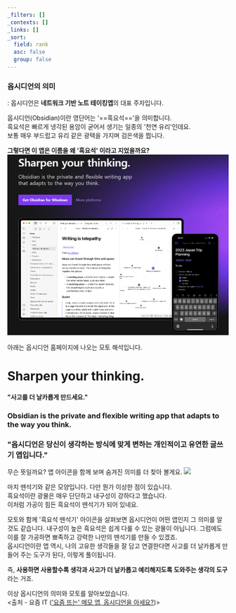 ```yaml
---
_filters: []
_contexts: []
_links: []
_sort:
  field: rank
  asc: false
  group: false
---
```

### 옵시디언의 의미
: 옵시디언은 **네트워크 기반 노트 테이킹앱**의 대표 주자입니다.

옵시디언(Obsidian)이란 영단어는 '==흑요석=='을 의미합니다.  
흑요석은 빠르게 냉각된 용암이 굳어서 생기는 일종의 '천연 유리'인데요.  
보통 매우 부드럽고 유리 같은 광택을 가지며 검은색을 띕니다.  

**그렇다면 이 앱은 이름을 왜 '흑요석' 이라고 지었을까요?**
<img src="/assets/img/Obsidian/Pasted image 20240425152428.png">

아래는 옵시디언 홈페이지에 나오는 모토 해석입니다.

# Sharpen your thinking.
#### "사고를 더 날카롭게 만드세요."

### Obsidian is the private and flexible writing app that adapts to the way you think.
### "옵시디언은 당신이 생각하는 방식에 맞게 변하는 개인적이고 유연한 글쓰기 앱입니다."


무슨 뜻일까요? 앱 아이콘을 함께 보며 숨겨진 의미를 더 찾아 볼게요.
<img src="https://obsidian.md/images/obsidian-logo-gradient.svg" width="300">

마치 뗀석기와 같은 모양입니다. 다만 뭔가 이상한 점이 있습니다.  
흑요석이란 광물은 매우 단단하고 내구성이 강하다고 했습니다.  
이처럼 가공이 힘든 흑요석이 뗀석기가 되어 있네요.  

모토와 함께 '흑요석 뗀석기' 아이콘을 살펴보면 옵시디언이 어떤 앱인지 그 의미를 알 것도 같습니다. 내구성이 높은 흑요석은 쉽게 다룰 수 있는 광물이 아닙니다. 그럼에도 이를 잘 가공하면 뾰족하고 강력한 나만의 뗀석기를 만들 수 있겠죠.  
옵시디언이란 앱 역시, 나의 고유한 생각들을 잘 담고 연결한다면 사고를 더 날카롭게 만들어 주는 도구가 된다, 이렇게 풀이됩니다.  

즉, **사용하면 사용할수록 생각과 사고가 더 날카롭고 예리해지도록 도와주는 생각의 도구**라는 거죠.  

이상 옵시디언의 의미와 모토를 알아보았습니다.  
<출처 - 요즘 IT (['요즘 뜨는' 메모 앱, 옵시디언을 아세요?](https://yozm.wishket.com/magazine/detail/2517/))>

